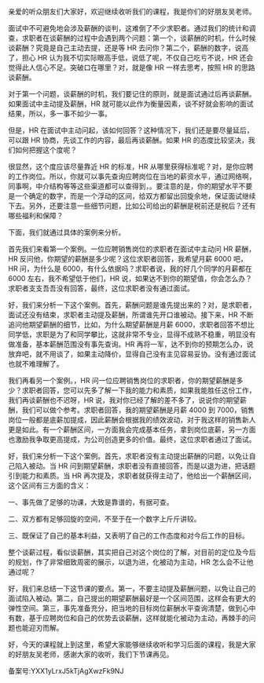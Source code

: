 亲爱的听众朋友们大家好，欢迎继续收听我们的课程，我是你们的好朋友吴老师。

面试中不可避免地会涉及薪酬的谈判，这难倒了不少求职者。通过我们的统计和调查，求职者在谈薪酬的过程中会遇到两个问题：第一个，谈薪酬的时机，什么时候谈薪酬？究竟是自己主动去提，还是等 HR 去问你？第二个，薪酬的数字，说高了，担心 HR 认为我不切实际眼高手低，说低了呢，不仅自己吃亏不说，HR 还会觉得此人信心不足。突破口在哪里？对，就是像 HR 一样去思考，按照 HR 的思路谈薪酬。

对于第一个问题，谈薪酬的时机，我们要记住的原则，就是面试通过后再谈薪酬。如果面试中主动提及薪酬，HR 就可能以此作为衡量因素，谈不好就会影响的面试结果，所以，多一事不如少一事。

但是，HR 在面试中主动问起，该如何回答？这种情况下，我们还是要尽量延后，可以跟 HR 协商，先谈工作的内容，最后再谈薪酬。如果 HR 的态度比较坚决，我们如何把握这个度呢？

很显然，这个度应该尽量靠近 HR 的标准，HR 从哪里获得标准呢？对，是你应聘的工作岗位。所以，你就可以事先查询应聘岗位在当地的薪资水平，通过网络啊，同事啊，中介结构等等这些渠道都可以查得到，。要注意的是，你的期望水平不要是一个确定的数字，而是一个浮动的区间，给双方都留出回旋余地，保证面试继续下去。另外，还要注意一些细节问题，比如公司给出的薪酬是税前还是税后？还有哪些福利和保障？

下面，我们就通过具体的案例来分析。

首先我们来看第一个案例。一位应聘销售岗位的求职者在面试中主动问 HR 薪酬，HR 反问他，你期望的薪酬是多少呢？这位求职者回答，我希望月薪 6000 吧，HR 问，为什么是 6000，有什么依据吗？求职者说，我的好几个同学的月薪都在 6000 左右，我不希望低于他们，HR 说，如果达不到你的期望值，你会怎么办？求职者支支吾吾没有回答，最终，这位求职者没有通过面试。

好，我们来分析一下这个案例。首先，薪酬问题是谁先提出来的？对，是求职者，面试还没有结束，求职者主动提及薪酬，所谓谁先开口谁被动。接下来，HR 不断追问他期望薪酬的细节，比如，为什么期望薪酬是月薪 6000，求职者回答不想比同学低，求职是为了和同学攀比，这就非常不专业，显得不成熟不稳重，明显没有做准备，基本薪酬范围没有事先查询。HR 再将一军，达不到你的预期怎么办，说放弃吧，就不用谈了，如果主动降价，显得自己没有主见容易妥协。没有通过面试也就不难理解了。

我们再看另一个案例。，HR 问一位应聘销售岗位的求职者，你的期望薪酬是多少？求职者回答，您可以先多了解一下我的能力和素质，如果我能胜任这份工作，我们再谈薪酬也不迟呀，HR 说，我对你已经了解的差不多了，说说你的期望薪酬，我们可以做个参考。求职者回答，我的期望薪酬是月薪 4000 到 7000，销售岗位一般都是底薪加提成，因此薪酬会根据我的绩效波动，对于我这样的销售新人更是如此。有一个薪酬区间，一方面我会完成基本任务，拿到岗位底薪，另一方面也激励我争取更高提成，为公司创造更多的价值。最终，这位求职者通过了面试。

好，我们来分析一下这个案例。首先，求职者没有主动提出薪酬的问题，以免让自己陷入被动。当 HR 问到期望薪酬，求职者没有直接回答，而是以退为进，把话题引到能力和素质。当 HR 再次提及，求职者就获得主动了，他给出一个薪酬区间，这个区间有三方面的含义：

一、事先做了足够的功课，大致是靠谱的，有据可查。

二、双方都有足够回旋的空间，不至于在一个数字上斤斤讲较。

三、既保证了自己的基本利益，又表明了自己的工作态度和对今后工作的目标。

整个谈薪过程，看似谈薪酬，其实把自己对这个岗位的了解，对目前的定位及今后的规划，作了非常细致周密的展示，以退为进，化被动为主动，HR 怎么会不让他通过呢？

好，我们来总结一下这节课的要点。第一，不要主动提及薪酬问题，以免让自己的面试陷入被动。第二，自己提出的期望薪酬最好是一个区间范围，这样会有更大的弹性空间。第三，事先准备充分，把当地的目标岗位薪酬水平查询清楚，做到心中有数，基于应聘岗位和自己的优势去谈薪酬，这样就能化被动为主动，再棘手的问题也能迎刃而解。

好，今天的课程就上到这里，希望大家能够继续收听和学习后面的课程，我是大家的好朋友吴老师，感谢大家的收听，我们下节课再见。

备案号:YXX1yLrxJ5kTjAgXwzFk9NJ